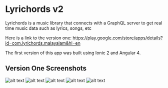 # Lyrichords v2
Lyrichords is a music library that connects with a GraphQL server to get real time music data such as lyrics, songs, etc

Here is a link to the version one: https://play.google.com/store/apps/details?id=com.lyrichords.malayalam&hl=en

The first version of this app was built using Ionic 2 and Angular 4.

## Version One Screenshots

![alt text](/screenshots/Screenshot_01)
![alt text](/screenshots/Screenshot_02)
![alt text](/screenshots/Screenshot_03)
![alt text](/screenshots/Screenshot_04)
![alt text](/screenshots/Screenshot_05)




